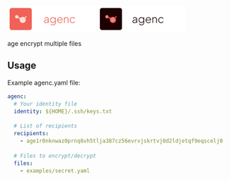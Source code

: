 <img src="./assets/github-chocops-agenc-dark.png#gh-dark-mode-only" alt="Agenc" width="200" />
<img src="./assets/github-chocops-agenc-light.png#gh-light-mode-only" alt="Agenc" width="200" />

age encrypt multiple files

## Usage

Example agenc.yaml file:

```yaml
agenc:
  # Your identity file
  identity: ${HOME}/.ssh/keys.txt

  # List of recipients
  recipients:
    - age1r0nknwaz0prnq8vh5tlja387cz56evrvjskrtvj0d2ldjetqf9eqscelj0

  # Files to encrypt/decrypt
  files:
    - examples/secret.yaml
```
